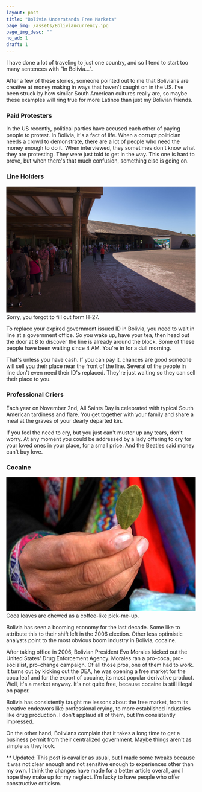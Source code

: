 ```yaml
---
layout: post
title: "Bolivia Understands Free Markets"
page_img: /assets/Boliviancurrency.jpg
page_img_desc: ""
no_ad: 1
draft: 1
---
```


I have done a lot of traveling to just one country, and so I tend to start too many sentences with "In Bolivia...".

After a few of these stories, someone pointed out to me that Bolivians are creative at money making in ways that haven't caught on in the US. I've been struck by how similar South American cultures really are, so maybe these examples will ring true for more Latinos than just my Bolivian friends.

### Paid Protesters

In the US recently, political parties have accused each other of paying people to protest. In Bolivia, it's a fact of life. When a corrupt politician needs a crowd to demonstrate, there are a lot of people who need the money enough to do it. When interviewed, they sometimes don't know what they are protesting. They were just told to get in the way. This one is hard to prove, but when there's that much confusion, something else is going on.

### Line Holders

<div class="illustration">
    <img src="/assets/Parque_Nacional_do_Iguaçú_-_Iguaçu_National_Park_-_Fila_de_espera_-_Queue_line_(13933005338).jpg" />
    Sorry, you forgot to fill out form H-27.
</div>

To replace your expired government issued ID in Bolivia, you need to wait in line at a government office. So you wake up, have your tea, then head out the door at 8 to discover the line is already around the block. Some of these people have been waiting since 4 AM. You're in for a dull morning.

That's unless you have cash. If you can pay it, chances are good someone will sell you their place near the front of the line. Several of the people in line don't even need their ID's replaced. They're just waiting so they can sell their place to you.

### Professional Criers

Each year on November 2nd, All Saints Day is celebrated with typical South American tardiness and flare. You get together with your family and share a meal at the graves of your dearly departed kin.

If you feel the need to cry, but you just can't muster up any tears, don't worry. At any moment you could be addressed by a lady offering to cry for your loved ones in your place, for a small price. And the Beatles said money can't buy love.

### Cocaine

<div class="illustration">
    <img src="/assets/Folha_de_coca.jpg" />
    Coca leaves are chewed as a coffee-like pick-me-up.
</div>

Bolivia has seen a booming economy for the last decade. Some like to attribute this to their shift left in the 2006 election. Other less optimistic analysts point to the most obvious boom industry in Bolivia, cocaine.

After taking office in 2006, Bolivian President Evo Morales kicked out the United States' Drug Enforcement Agency. Morales ran a pro-coca, pro-socialist, pro-change campaign. Of all those pros, one of them had to work. It turns out by kicking out the DEA, he was opening a free market for the coca leaf and for the export of cocaine, its most popular derivative product. Well, it's a market anyway. It's not quite free, because cocaine is still illegal on paper.

Bolivia has consistently taught me lessons about the free market, from its creative endeavors like professional crying, to more established industries like drug production. I don't applaud all of them, but I'm consistently impressed.

On the other hand, Bolivians complain that it takes a long time to get a business permit from their centralized government. Maybe things aren't as simple as they look.

** Updated: This post is cavalier as usual, but I made some tweaks because it was not clear enough and not sensitive enough to experiences other than my own. I think the changes have made for a better article overall, and I hope they make up for my neglect. I'm lucky to have people who offer constructive criticism.
